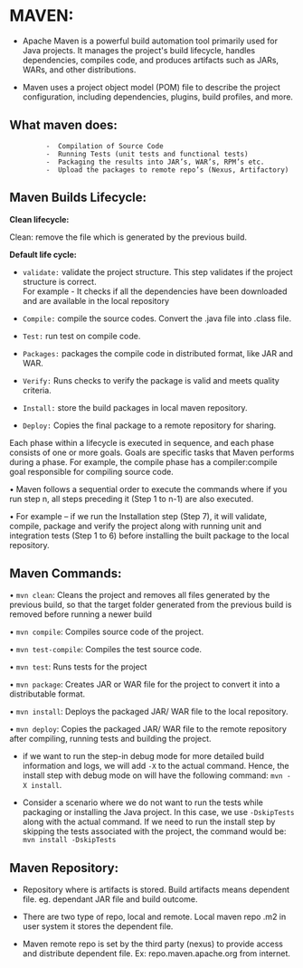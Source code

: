 # MAVEN:

- Apache Maven is a powerful build automation tool primarily used for Java projects. It manages the project's build lifecycle, handles dependencies, compiles code, and produces artifacts such as JARs, WARs, and other distributions.
  
- Maven uses a project object model (POM) file to describe the project configuration, including dependencies, plugins, build profiles, and more.

## What maven does:
             -  Compilation of Source Code									
             -  Running Tests (unit tests and functional tests)						
             -  Packaging the results into JAR’s, WAR’s, RPM’s etc.					
             -  Upload the packages to remote repo’s (Nexus, Artifactory)


## Maven Builds Lifecycle:

**Clean lifecycle:**

Clean: remove the file which is generated by the previous build.

**Default life cycle:**

- ```validate:``` validate the project structure. This step validates if the project structure is correct.                       
  For example - It checks if all the dependencies have been downloaded and are available in the local repository

- ```Compile:``` compile the source codes. Convert the .java file into .class file.
  
- ```Test:``` run test on compile code.
  
- ```Packages:``` packages the compile code in distributed format, like JAR and WAR.
  
- ```Verify:``` Runs checks to verify the package is valid and meets quality criteria.
  
- ```Install:``` store the build packages in local maven repository.
  
- ```Deploy:``` Copies the final package to a remote repository for sharing.

Each phase within a lifecycle is executed in sequence, and each phase consists of one or more goals. Goals are specific tasks that Maven performs during a phase. 
For example, the compile phase has a compiler:compile goal responsible for compiling source code.

•	Maven follows a sequential order to execute the commands where if you run step n, all steps preceding it (Step 1 to n-1) are also executed.

•	For example – if we run the Installation step (Step 7), it will validate, compile, package and verify the project along with running unit and integration tests (Step 1 to 6) before installing the built package to the local repository.


## Maven Commands:
•	```mvn clean```: Cleans the project and removes all files generated by the previous build, so that the target folder generated from the previous build is removed before running a newer build

•	```mvn compile```: Compiles source code of the project.

•	```mvn test-compile```: Compiles the test source code.

•	```mvn test```: Runs tests for the project

•	```mvn package```: Creates JAR or WAR file for the project to convert it into a distributable format.

•	```mvn install```: Deploys the packaged JAR/ WAR file to the local repository.

•	```mvn deploy```: Copies the packaged JAR/ WAR file to the remote repository after compiling, running tests and building the project.


- if we want to run the step-in debug mode for more detailed build information and logs, we will add ```-X``` to the actual command. Hence, the install step with debug mode on will have the following command:   ```mvn -X install```.

- Consider a scenario where we do not want to run the tests while packaging or installing the Java project. In this case, we use ```-DskipTests``` along with the actual command. If we need to run the install step by skipping the tests associated with the project, the command would be: ```mvn install -DskipTests```


## Maven Repository:

- Repository where is artifacts is stored. Build artifacts means dependent file. eg. dependant JAR file and build outcome.
  
- There are two type of repo, local and remote. Local maven repo .m2 in user system it stores the dependent file.
  
- Maven remote repo is set by the third party (nexus) to provide access and distribute dependent file. Ex: repo.maven.apache.org from internet.

